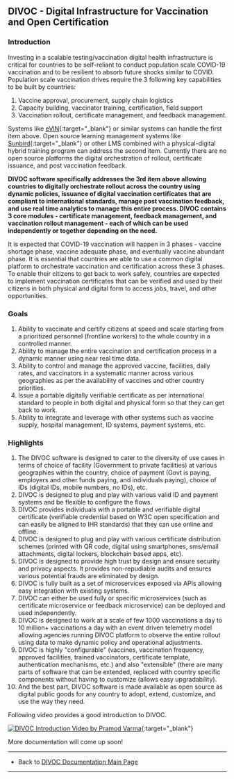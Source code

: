 ## DIVOC - Digital Infrastructure for Vaccination and Open Certification


### Introduction

Investing in a scalable testing/vaccination digital health infrastructure is critical for countries to be self-reliant to conduct population scale COVID-19 vaccination and to be resilient to absorb future shocks similar to COVID. Population scale vaccination drives require the 3 following key capabilities to be built by countries:
1. Vaccine approval, procurement, supply chain logistics
2. Capacity building, vaccinator training, certification, field support
3. Vaccination rollout, certificate management, and feedback management.

Systems like [eVIN](https://www.in.undp.org/content/india/en/home/projects/gavi1.html){:target="_blank"} or similar systems can handle the first item above. Open source learning management systems like [Sunbird](https://sunbird.org){:target="_blank"} or other LMS combined with a physical-digital hybrid training program can address the second item. Currently there are no open source platforms the digital orchestration of rollout, certificate issuance, and post vaccination feedback. 

**DIVOC software specifically addresses the 3rd item above allowing countries to digitally orchestrate rollout across the country using dynamic policies, issuance of digital vaccination certificates that are compliant to international standards, manage post vaccination feedback, and use real time analytics to manage this entire process. DIVOC contains 3 core modules - certificate management, feedback management, and vaccination rollout management - each of which can be used independently or together depending on the need.**

It is expected that COVID-19 vaccination will happen in 3 phases - vaccine shortage phase, vaccine adequate phase, and eventually vaccine abundant phase. It is essential that countries are able to use a common digital platform to orchestrate vaccination and certification across these 3 phases. To enable their citizens to get back to work safely, countries are expected to implement vaccination certificates that can be verified and used by their citizens in both physical and digital form to access jobs, travel, and other opportunities.

### Goals

1. Ability to vaccinate and certify citizens at speed and scale starting from a prioritized personnel (frontline workers) to the whole country in a controlled manner.
2. Ability to manage the entire vaccination and certification process in a dynamic manner using near real time data.
3. Ability to control and manage the approved vaccine, facilities, daily rates, and vaccinators in a systematic manner across various geographies as per the availability of vaccines and other country priorities.
4. Issue a portable digitally verifiable certificate as per international standard to people in both digital and physical form so that they can get back to work.
5. Ability to integrate and leverage with other systems such as vaccine supply, hospital management, ID systems, payment systems, etc.

### Highlights

1. The DIVOC software is designed to cater to the diversity of use cases in terms of choice of facility (Government to private facilities) at various geographies within the country, choice of payment (Govt is paying, employers and other funds paying, and individuals paying), choice of IDs (digital IDs, mobile numbers, no IDs), etc.
2. DIVOC is designed to plug and play with various valid ID and payment systems and be flexible to configure the flows.
3. DIVOC provides individuals with a portable and verifiable digital certificate (verifiable credential based on W3C open specification and can easily be aligned to IHR standards) that they can use online and offline. 
4. DIVOC is designed to plug and play with various certificate distribution schemes (printed with QR code, digital using smartphones, sms/email attachments, digital lockers, blockchain based apps, etc).
5. DIVOC is designed to provide high trust by design and ensure security and privacy aspects. It provides non-repudiable audits and ensures various potential frauds are eliminated by design.
6. DIVOC is fully built as a set of microservices exposed via APIs allowing easy integration with existing systems.
7. DIVOC can either be used fully or specific microservices (such as certificate microservice or feedback microservice) can be deployed and used independently.
8. DIVOC is designed to work at a scale of few 1000 vaccinations a day to 10 million+ vaccinations a day with an event driven telemetry model allowing agencies running DIVOC platform to observe the entire rollout using data to make dynamic policy and operational adjustments.
9. DIVOC is highly "configurable" (vaccines, vaccination frequency, approved facilities, trained vaccinators, certificate template, authentication mechanisms,  etc.) and also "extensible" (there are many parts of software that can be extended, replaced with country specific components without having to customize (allows easy upgradability).
10. And the best part, DIVOC software is made available as open source as digital public goods for any country to adopt, extend, customize, and use the way they need.

Following video provides a good introduction to DIVOC.

[![DIVOC Introduction Video by Pramod Varma](/resources/intro-video-thumnail.png)](https://www.youtube.com/watch?v=tOuPDAy7r90){:target="_blank"}

More documentation will come up soon!

* * *

* Back to [DIVOC Documentation Main Page](/index.md)

* * *

